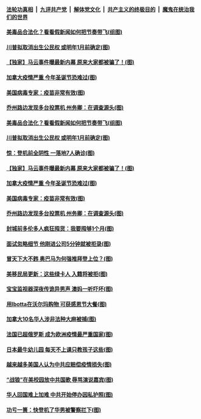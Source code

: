 ####  [法轮功真相](../../../../basic/blob/master/README.md?t=11250531) &nbsp;|&nbsp; [九评共产党](../../../../9ping.md/blob/master/README.md?t=11250531) &nbsp;|&nbsp; [解体党文化](../../../../jtdwh.md/blob/master/README.md?t=11250531)  &nbsp;|&nbsp; [共产主义的终极目的](../../../../gczydzjmd.md/blob/master/README.md?t=11250531) &nbsp;|&nbsp; [魔鬼在统治我们的世界](../../../../mgztzwmdsj.md/blob/master/README.md?t=11250531) 

#### [美毒品合法化？看看假新闻如何把节奏带飞(组图)](../pages/p3/953656.md?t=11250531) 

#### [川普拟取消出生公民权 或明年1月前确定(图)](../pages/p3/953645.md?t=11250531) 

#### [【独家】马云事件曝最新内幕 原来大家都被骗了！(图)](../pages/p3/953558.md?t=11250531) 

#### [加拿大疫情严重 今年圣诞节恐难过(图)](../pages/p3/953563.md?t=11250531) 

#### [美国病毒专家：疫苗非常有效(图)](../pages/p3/953552.md?t=11250531) 

#### [乔州路边发现多台投票机 州务卿：在调查源头(图)](../pages/p3/953548.md?t=11250531) 

#### [美毒品合法化？看看假新闻如何把节奏带飞(组图)](../pages/p3/953656.md?t=11250531) 

#### [川普拟取消出生公民权 或明年1月前确定(图)](../pages/p3/953645.md?t=11250531) 

#### [惊：登机前全阴性 一落地7人确诊(图)](../pages/p3/953639.md?t=11250531) 

#### [【独家】马云事件曝最新内幕 原来大家都被骗了！(图)](../pages/p3/953558.md?t=11250531) 

#### [加拿大疫情严重 今年圣诞节恐难过(图)](../pages/p3/953563.md?t=11250531) 

#### [美国病毒专家：疫苗非常有效(图)](../pages/p3/953552.md?t=11250531) 

#### [乔州路边发现多台投票机 州务卿：在调查源头(图)](../pages/p3/953548.md?t=11250531) 

#### [封城前多伦多人疯狂囤货：我要囤够1个月(图)](../pages/p3/953536.md?t=11250531) 

#### [面试忽略细节 他刚进公司5分钟就被拒录(图)](../pages/p3/953507.md?t=11250531) 

#### [冒天下大不韪 奥巴马为何强推拜登上位？(图)](../pages/p3/953505.md?t=11250531) 

#### [美移民局更新：这些绿卡人 入籍将被拒(图)](../pages/p3/953434.md?t=11250531) 

#### [宝宝监视器深夜传诡异男声 澳妈一听吓坏(图)](../pages/p3/953418.md?t=11250531) 

#### [用Ibotta在沃尔玛购物 可获感恩节大餐(图)](../pages/p3/953411.md?t=11250531) 

#### [加拿大10名华人涉非法种大麻被捕(图)](../pages/p3/953401.md?t=11250531) 

#### [法国已超俄罗斯 成为欧洲疫情最严重国家(图)](../pages/p3/953394.md?t=11250531) 

#### [日本最牛幼儿园 每天不上课只教孩子这些(图)](../pages/p3/952890.md?t=11250531) 

#### [越来越多美国人认为中共应赔偿疫情损失(图)](../pages/p3/953366.md?t=11250531) 

#### [“战狼”在美校园放中共国歌 辱骂演说嘉宾(图)](../pages/p3/953279.md?t=11250531) 

#### [华人回国难上加难 中共开始停办因私护照(图)](../pages/p3/953276.md?t=11250531) 

#### [功亏一篑：快登机了华男被警察拦下(图)](../pages/p3/953259.md?t=11250531) 

